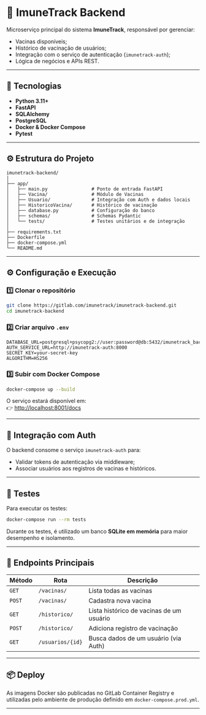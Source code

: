 # 💉 ImuneTrack Backend

Microserviço principal do sistema **ImuneTrack**, responsável por gerenciar:
- Vacinas disponíveis;
- Histórico de vacinação de usuários;
- Integração com o serviço de autenticação (`imunetrack-auth`);
- Lógica de negócios e APIs REST.

---

## 🚀 Tecnologias

- **Python 3.11+**
- **FastAPI**
- **SQLAlchemy**
- **PostgreSQL**
- **Docker & Docker Compose**
- **Pytest**

---

## ⚙️ Estrutura do Projeto

```
imunetrack-backend/
│
├── app/
│   ├── main.py                # Ponto de entrada FastAPI
│   ├── Vacina/                # Módulo de Vacinas
│   ├── Usuario/               # Integração com Auth e dados locais
│   ├── HistoricoVacina/       # Histórico de vacinação
│   ├── database.py            # Configuração do banco
│   ├── schemas/               # Schemas Pydantic
│   └── tests/                 # Testes unitários e de integração
│
├── requirements.txt
├── Dockerfile
├── docker-compose.yml
└── README.md
```

---

## ⚙️ Configuração e Execução

### 1️⃣ Clonar o repositório

```bash
git clone https://gitlab.com/imunetrack/imunetrack-backend.git
cd imunetrack-backend
```

### 2️⃣ Criar arquivo `.env`

```
DATABASE_URL=postgresql+psycopg2://user:password@db:5432/imunetrack_backend
AUTH_SERVICE_URL=http://imunetrack-auth:8000
SECRET_KEY=your-secret-key
ALGORITHM=HS256
```

### 3️⃣ Subir com Docker Compose

```bash
docker-compose up --build
```

O serviço estará disponível em:  
👉 [http://localhost:8001/docs](http://localhost:8001/docs)

---

## 🔗 Integração com Auth

O backend consome o serviço `imunetrack-auth` para:
- Validar tokens de autenticação via middleware;
- Associar usuários aos registros de vacinas e históricos.

---

## 🧪 Testes

Para executar os testes:

```bash
docker-compose run --rm tests
```

Durante os testes, é utilizado um banco **SQLite em memória** para maior desempenho e isolamento.

---

## 🔑 Endpoints Principais

| Método | Rota | Descrição |
|--------|------|------------|
| `GET` | `/vacinas/` | Lista todas as vacinas |
| `POST` | `/vacinas/` | Cadastra nova vacina |
| `GET` | `/historico/` | Lista histórico de vacinas de um usuário |
| `POST` | `/historico/` | Adiciona registro de vacinação |
| `GET` | `/usuarios/{id}` | Busca dados de um usuário (via Auth) |

---

## 📦 Deploy

As imagens Docker são publicadas no GitLab Container Registry e utilizadas pelo ambiente de produção definido em `docker-compose.prod.yml`.

---
